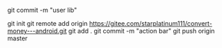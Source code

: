 
git commit -m "user lib"

git init
git remote add origin https://gitee.com/starplatinum111/convert-money---android.git
git add .
git commit -m "action bar"
git push origin master